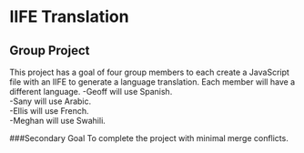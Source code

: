 # IIFE Translation 
## Group Project
This project has a goal of four group members to each create a JavaScript file with an IIFE to generate a language translation. Each member will have a different language. 
-Geoff will use Spanish.
<br>
-Sany will use Arabic.
<br>
-Ellis will use French.
<br>
-Meghan will use Swahili.

###Secondary Goal 
To complete the project with minimal merge conflicts. 
